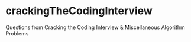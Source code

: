 # crackingTheCodingInterview
Questions from Cracking the Coding Interview & Miscellaneous Algorithm Problems
